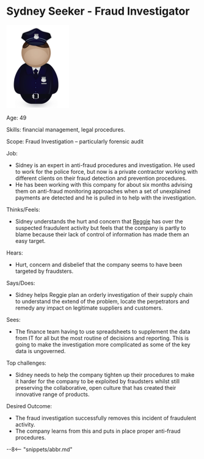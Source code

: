 <!-- SPDX-License-Identifier: CC-BY-4.0 -->
<!-- Copyright Contributors to the ODPi Egeria project. -->

# Sydney Seeker - Fraud Investigator

![Icon](sidney-seeker.png)

Age: 49

Skills: financial management, legal procedures.

Scope: Fraud Investigation – particularly forensic audit

Job:

* Sidney is an expert in anti-fraud procedures and investigation. He used to work for the police force, but now is a private contractor working with different clients on their fraud detection and prevention procedures.
* He has been working with this company for about six months advising them on anti-fraud monitoring approaches when a set of unexplained payments are detected and he is pulled in to help with the investigation.

Thinks/Feels:

* Sidney understands the hurt and concern that [Reggie](/practices/coco-pharmaceuticals/personas/reggie-mint) has over the suspected fraudulent activity but feels that the company is partly to blame because their lack of control of information has made them an easy target.

Hears:

* Hurt, concern and disbelief that the company seems to have been targeted by fraudsters.

Says/Does:

* Sidney helps Reggie plan an orderly investigation of their supply chain to understand the extend of the problem, locate the perpetrators and remedy any impact on legitimate suppliers and customers.

Sees:

* The finance team having to use spreadsheets to supplement the data from IT for all but the most routine of decisions and reporting. This is going to make the investigation more complicated as some of the key data is ungoverned.

Top challenges:

* Sidney needs to help the company tighten up their procedures to make it harder for the company to be exploited by fraudsters whilst still preserving the collaborative, open culture that has created their innovative range of products.

Desired Outcome:

* The fraud investigation successfully removes this incident of fraudulent activity.
* The company learns from this and puts in place proper anti-fraud procedures.




--8<-- "snippets/abbr.md"
